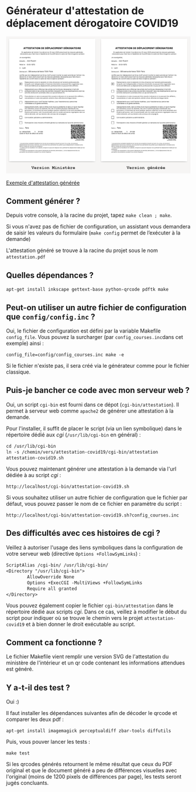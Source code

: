 # Générateur d'attestation de déplacement dérogatoire COVID19

![Comparaison entre le document du ministère et celui généré](exemples/comparaison.png)

[Exemple d'attestation générée](exemples/attestation_exemple.pdf)

## Comment générer ?

Depuis votre console, à la racine du projet, tapez ``make clean ; make``.

Si vous n'avez pas de fichier de configuration, un assistant vous demandera de saisir les valeurs du formulaire (``make config`` permet de l’exécuter à la demande)

L'attestation généré se trouve à la racine du projet sous le nom ``attestation.pdf``

## Quelles dépendances ?

    apt-get install inkscape gettext-base python-qrcode pdftk make

## Peut-on utiliser un autre fichier de configuration que ``config/config.inc`` ?

Oui, le fichier de configuration est défini par la variable Makefile ``config_file``. Vous pouvez la surcharger (par ``config_courses.inc``dans cet exemple) ainsi :

    config_file=config/config_courses.inc make -e

Si le fichier n'existe pas, il sera créé via le générateur comme pour le fichier classique.

## Puis-je bancher ce code avec mon serveur web ?

Oui, un script ``cgi-bin`` est fourni dans ce dépot (``cgi-bin/attestation``). Il permet à serveur web comme ``apache2`` de générer une attestation à la demande.

Pour l'installer, il suffit de placer le script (via un lien symbolique) dans le répertoire dédié aux *cgi* (``/usr/lib/cgi-bin`` en général) :

    cd /usr/lib/cgi-bin
    ln -s /chemin/vers/attestation-covid19/cgi-bin/attestation attestation-covid19.sh

Vous pouvez maintenant générer une attestation à la demande via l'url dédiée à au script *cgi* :

    http://localhost/cgi-bin/attestation-covid19.sh

Si vous souhaitez utiliser un autre fichier de configuration que le fichier par défaut, vous pouvez passer le nom de ce fichier en paramètre du script :

    http://localhost/cgi-bin/attestation-covid19.sh?config_courses.inc

## Des difficultés avec ces histoires de cgi ?

Veillez à autoriser l'usage des liens symboliques dans la configuration de votre serveur web (directive ``Options +FollowSymLinks``) :

    ScriptAlias /cgi-bin/ /usr/lib/cgi-bin/
    <Directory "/usr/lib/cgi-bin">
            AllowOverride None
            Options +ExecCGI -MultiViews +FollowSymLinks
            Require all granted
    </Directory>

Vous pouvez également copier le fichier ``cgi-bin/attestation`` dans le répertoire dédié aux scripts *cgi*. Dans ce cas, veillez à modifier le début du script pour indiquer où se trouve le chemin vers le projet ``attestation-covid19`` et à bien donner le droit exécutable au script.

## Comment ca fonctionne ?

Le fichier Makefile vient remplir une version SVG de l'attestation du ministère de l'intérieur et un qr code contenant les informations attendues est généré.

## Y a-t-il des test ?

Oui :)

Il faut installer les dépendances suivantes afin de décoder le qrcode et comparer les deux pdf :

    apt-get install imagemagick perceptualdiff zbar-tools diffutils

Puis, vous pouver lancer les tests :

    make test

Si les qrcodes générés retournent le même résultat que ceux du PDF original et que le document généré a peu de différences visuelles avec l'original (moins de 1200 pixels de différences par page), les tests seront jugés concluants.
